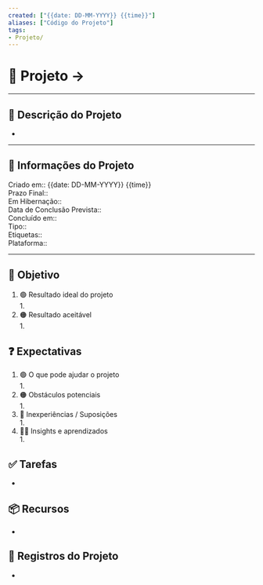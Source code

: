 ```yaml
---
created: ["{{date: DD-MM-YYYY}} {{time}}"]
aliases: ["Código do Projeto"]
tags:
- Projeto/
---
```


# 🚀 Projeto -> 
___

## 🧾 Descrição do Projeto
- 

---
## 📢 Informações do Projeto
Criado em:: {{date: DD-MM-YYYY}} {{time}}  
Prazo Final::  
Em Hibernação::  
Data de Conclusão Prevista::  
Concluído em::  
Tipo::  
Etiquetas::  
Plataforma::  

___
## 🎯 Objetivo

1. 🟢 Resultado ideal do projeto  
	1. 
2. 🟠 Resultado aceitável  
	1. 

## ❓ Expectativas
1. 🟢 O que pode ajudar o projeto  
	1. 
2. 🟠 Obstáculos potenciais  
	1. 
3. 👶 Inexperiências / Suposições  
	1. 
4. 👨‍💻 Insights e aprendizados  
	1. 

## ✅ Tarefas  
- 

## 📦 Recursos  
- 

## 📂 Registros do Projeto  
- 
